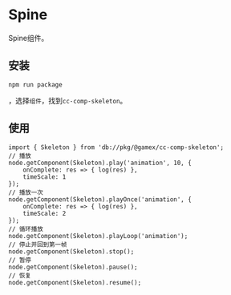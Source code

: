 # Spine

Spine组件。

## 安装

```Shell
npm run package
```

，选择```组件```，找到```cc-comp-skeleton```。

## 使用

```TS
import { Skeleton } from 'db://pkg/@gamex/cc-comp-skeleton';
// 播放
node.getComponent(Skeleton).play('animation', 10, {
    onComplete: res => { log(res) },
    timeScale: 1
});
// 播放一次
node.getComponent(Skeleton).playOnce('animation', {
    onComplete: res => { log(res) },
    timeScale: 2
});
// 循环播放
node.getComponent(Skeleton).playLoop('animation');
// 停止并回到第一帧
node.getComponent(Skeleton).stop();
// 暂停
node.getComponent(Skeleton).pause();
// 恢复
node.getComponent(Skeleton).resume();
```
